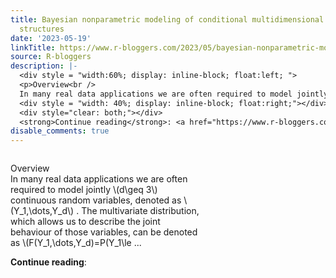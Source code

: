 ```yaml
---
title: Bayesian nonparametric modeling of conditional multidimensional dependence
  structures
date: '2023-05-19'
linkTitle: https://www.r-bloggers.com/2023/05/bayesian-nonparametric-modeling-of-conditional-multidimensional-dependence-structures/
source: R-bloggers
description: |-
  <div style = "width:60%; display: inline-block; float:left; ">
  <p>Overview<br />
  In many real data applications we are often required to model jointly \(d\geq 3\) continuous random variables, denoted as \(Y_1,\dots,Y_d\) . The multivariate distribution, which allows us to describe the joint behaviour of those variables, can be denoted as \(F(Y_1,\dots,Y_d)=P(Y_1\le ...</p></div>
  <div style = "width: 40%; display: inline-block; float:right;"></div>
  <div style="clear: both;"></div>
  <strong>Continue reading</strong>: <a href="https://www.r-bloggers.com/2023/05/bayesian-nonparametric-modeling-of-c ...
disable_comments: true
---
```

<div style = "width:60%; display: inline-block; float:left; ">
<p>Overview<br />
In many real data applications we are often required to model jointly \(d\geq 3\) continuous random variables, denoted as \(Y_1,\dots,Y_d\) . The multivariate distribution, which allows us to describe the joint behaviour of those variables, can be denoted as \(F(Y_1,\dots,Y_d)=P(Y_1\le ...</p></div>
<div style = "width: 40%; display: inline-block; float:right;"></div>
<div style="clear: both;"></div>
<strong>Continue reading</strong>: <a href="https://www.r-bloggers.com/2023/05/bayesian-nonparametric-modeling-of-c ...